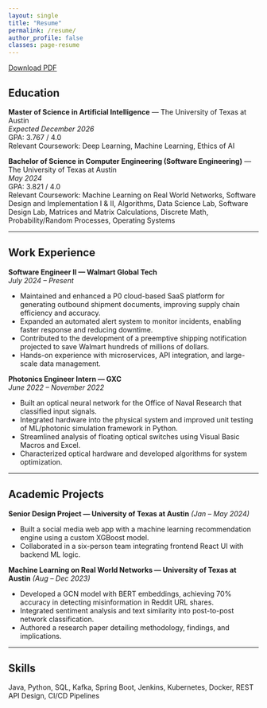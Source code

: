 ```yaml
---
layout: single
title: "Resume"
permalink: /resume/
author_profile: false
classes: page-resume
---
```


<div class="resume-actions">
  <a class="btn btn--primary" href="/assets/docs/stephen-young-resume.pdf">Download PDF</a>
</div>


## Education

**Master of Science in Artificial Intelligence** — The University of Texas at Austin  
*Expected December 2026*  
GPA: 3.767 / 4.0  
Relevant Coursework: Deep Learning, Machine Learning, Ethics of AI  

**Bachelor of Science in Computer Engineering (Software Engineering)** — The University of Texas at Austin  
*May 2024*  
GPA: 3.821 / 4.0  
Relevant Coursework: Machine Learning on Real World Networks, Software Design and Implementation I & II, Algorithms, Data Science Lab, Software Design Lab, Matrices and Matrix Calculations, Discrete Math, Probability/Random Processes, Operating Systems  

---

## Work Experience

**Software Engineer II — Walmart Global Tech**  
*July 2024 – Present*  
- Maintained and enhanced a P0 cloud-based SaaS platform for generating outbound shipment documents, improving supply chain efficiency and accuracy.  
- Expanded an automated alert system to monitor incidents, enabling faster response and reducing downtime.  
- Contributed to the development of a preemptive shipping notification projected to save Walmart hundreds of millions of dollars.  
- Hands-on experience with microservices, API integration, and large-scale data management.  

**Photonics Engineer Intern — GXC**  
*June 2022 – November 2022*  
- Built an optical neural network for the Office of Naval Research that classified input signals.  
- Integrated hardware into the physical system and improved unit testing of ML/photonic simulation framework in Python.  
- Streamlined analysis of floating optical switches using Visual Basic Macros and Excel.  
- Characterized optical hardware and developed algorithms for system optimization.  

---

## Academic Projects

**Senior Design Project — University of Texas at Austin** *(Jan – May 2024)*  
- Built a social media web app with a machine learning recommendation engine using a custom XGBoost model.  
- Collaborated in a six-person team integrating frontend React UI with backend ML logic.  

**Machine Learning on Real World Networks — University of Texas at Austin** *(Aug – Dec 2023)*  
- Developed a GCN model with BERT embeddings, achieving 70% accuracy in detecting misinformation in Reddit URL shares.  
- Integrated sentiment analysis and text similarity into post-to-post network classification.  
- Authored a research paper detailing methodology, findings, and implications.  

---

## Skills

Java, Python, SQL, Kafka, Spring Boot, Jenkins, Kubernetes, Docker, REST API Design, CI/CD Pipelines
